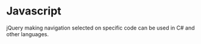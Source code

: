 Javascript
==========

jQuery making navigation selected on specific code can be used in C# and other languages.
